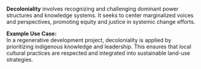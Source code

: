 **Decoloniality** involves recognizing and challenging dominant power structures and knowledge systems. It seeks to center marginalized voices and perspectives, promoting equity and justice in systemic change efforts.

**Example Use Case:**  
In a regenerative development project, decoloniality is applied by prioritizing indigenous knowledge and leadership. This ensures that local cultural practices are respected and integrated into sustainable land-use strategies.